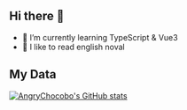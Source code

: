 ## Hi there 👋

<!--
**AngryChocobo/AngryChocobo** is a ✨ _special_ ✨ repository because its `README.md` (this file) appears on your GitHub profile.

Here are some ideas to get you started:
-->

- 🌱 I’m currently learning TypeScript & Vue3
- 📖 I like to read english noval

## My Data
[![AngryChocobo's GitHub stats](https://github-readme-stats.vercel.app/api?username=AngryChocobo)](https://github.com/anuraghazra/github-readme-stats)

